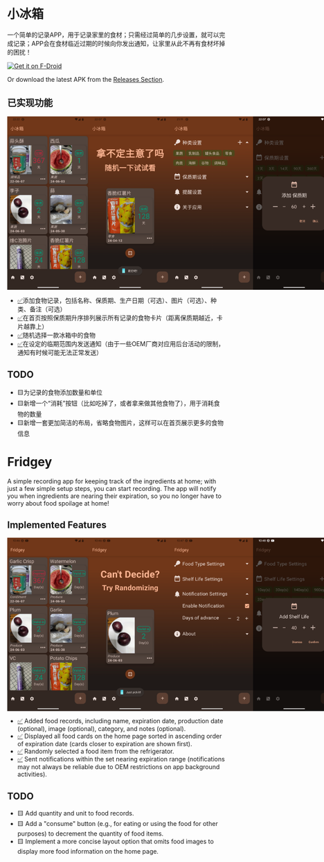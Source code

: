 # 小冰箱

一个简单的记录APP，用于记录家里的食材；只需经过简单的几步设置，就可以完成记录；APP会在食材临近过期的时候向你发出通知，让家里从此不再有食材坏掉的困扰！

[<img src="https://fdroid.gitlab.io/artwork/badge/get-it-on.png"
alt="Get it on F-Droid"
height="80">](https://f-droid.org/packages/lying.fengfeng.foodrecords/)

Or download the latest APK from the [Releases Section](https://github.com/NielsLee/FoodRecords/releases/latest).

## 已实现功能

<div style="display: flex; flex-direction: row;">
     <img src="https://github.com/NielsLee/FoodRecords/blob/main/metadata/zh-CN/images/phoneScreenshots/1.png" height="400"> 
     <img src="https://github.com/NielsLee/FoodRecords/blob/main/metadata/zh-CN/images/phoneScreenshots/2.png" height="400"> 
     <img src="https://github.com/NielsLee/FoodRecords/blob/main/metadata/zh-CN/images/phoneScreenshots/3.png" height="400"> 
     <img src="https://github.com/NielsLee/FoodRecords/blob/main/metadata/zh-CN/images/phoneScreenshots/4.png" height="400"> 
</div>


- [✅](https://emojipedia.org/zh/%E5%8B%BE%E5%8F%B7%E6%8C%89%E9%92%AE)添加食物记录，包括名称、保质期、生产日期（可选）、图片（可选）、种类、备注（可选）
- [✅](https://emojipedia.org/zh/%E5%8B%BE%E5%8F%B7%E6%8C%89%E9%92%AE)在首页按照保质期升序排列展示所有记录的食物卡片（距离保质期越近，卡片越靠上）
- [✅](https://emojipedia.org/zh/%E5%8B%BE%E5%8F%B7%E6%8C%89%E9%92%AE)随机选择一款冰箱中的食物
- [✅](https://emojipedia.org/zh/%E5%8B%BE%E5%8F%B7%E6%8C%89%E9%92%AE)在设定的临期范围内发送通知（由于一些OEM厂商对应用后台活动的限制，通知有时候可能无法正常发送）
  

## TODO

- 🟨为记录的食物添加数量和单位
- 🟨新增一个“消耗”按钮（比如吃掉了，或者拿来做其他食物了），用于消耗食物的数量
- 🟨新增一套更加简洁的布局，省略食物图片，这样可以在首页展示更多的食物信息

# Fridgey

A simple recording app for keeping track of the ingredients at home; with just a few simple setup steps, you can start recording. The app will notify you when ingredients are nearing their expiration, so you no longer have to worry about food spoilage at home!

## Implemented Features

<div style="display: flex; flex-direction: row;">
     <img src="https://github.com/NielsLee/FoodRecords/blob/main/metadata/en-US/images/phoneScreenshots/1.png" height="400"> 
     <img src="https://github.com/NielsLee/FoodRecords/blob/main/metadata/en-US/images/phoneScreenshots/2.png" height="400"> 
     <img src="https://github.com/NielsLee/FoodRecords/blob/main/metadata/en-US/images/phoneScreenshots/3.png" height="400"> 
     <img src="https://github.com/NielsLee/FoodRecords/blob/main/metadata/en-US/images/phoneScreenshots/4.png" height="400"> 
</div>

* [✅](https://emojipedia.org/zh/%E5%8B%BE%E5%8F%B7%E6%8C%89%E9%92%AE) Added food records, including name, expiration date, production date (optional), image (optional), category, and notes (optional).
* [✅](https://emojipedia.org/zh/%E5%8B%BE%E5%8F%B7%E6%8C%89%E9%92%AE) Displayed all food cards on the home page sorted in ascending order of expiration date (cards closer to expiration are shown first).
* [✅](https://emojipedia.org/zh/%E5%8B%BE%E5%8F%B7%E6%8C%89%E9%92%AE) Randomly selected a food item from the refrigerator.
* [✅](https://emojipedia.org/zh/%E5%8B%BE%E5%8F%B7%E6%8C%89%E9%92%AE) Sent notifications within the set nearing expiration range (notifications may not always be reliable due to OEM restrictions on app background activities).

## TODO

* 🟨 Add quantity and unit to food records.
* 🟨 Add a "consume" button (e.g., for eating or using the food for other purposes) to decrement the quantity of food items.
* 🟨 Implement a more concise layout option that omits food images to display more food information on the home page.



